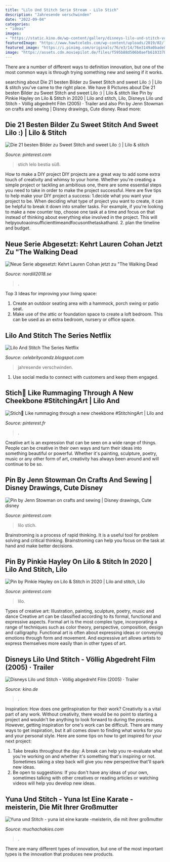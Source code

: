 ```yaml
---
title: "Lilo Und Stitch Serie Stream - Lilo Stich"
description: "Jahresende verschwinden"
date: "2022-09-04"
categories:
- "ideas"
images:
- "https://static.kino.de/wp-content/gallery/disneys-lilo-und-stitch-voellig-abgedreht-2005/disneys-lilo-und-stitch-vllig-abgedreht-lilo-stitc-4-rcm260x260u.jpg"
featuredImage: "https://www.hawtcelebs.com/wp-content/uploads/2019/02/lauren-cohan-at-2019-tca-winter-press-tour-in-pasadena-02-05-2019-5.jpg"
featured_image: "https://i.pinimg.com/originals/76/e3/14/76e3149a0bade8d09c1d29cb7e9e0946.jpg"
image: "https://assets.cdn.moviepilot.de/files/f595b88d506b0aefb610337b4c08f3f4b19715aad75b59a59bed9c94f53c/fill/960/461/netflix.jpg"
---
```



There are a number of different ways to definition innovation, but one of the most common ways is through trying something new and seeing if it works.

	

		
searching about Die 21 besten Bilder zu Sweet Stitch and sweet Lilo :) | Lilo &amp; stitch you've came to the right place. We have 8 Pictures about Die 21 besten Bilder zu Sweet Stitch and sweet Lilo :) | Lilo &amp; stitch like Pin by Pinkie Hayley on Lilo &amp; Stitch in 2020 | Lilo and stitch, Lilo, Disneys Lilo und Stitch - Völlig abgedreht Film (2005) · Trailer and also Pin by Jenn Stowman on crafts and sewing | Disney drawings, Cute disney. Read more:
		
    
## Die 21 Besten Bilder Zu Sweet Stitch And Sweet Lilo :) | Lilo &amp; Stitch

<img loading=lazy src="https://i.pinimg.com/236x/2b/2e/fe/2b2efe543c9d1bfc112aba050dd3c81a--disney-love-disney-stuff.jpg" onerror="this.onerror=null;this.src='https://tse4.mm.bing.net/th?id=OIP.M2T7mIiKDbZde4OUZTZPpwHaJu&amp;pid=15.1';" alt="Die 21 besten Bilder zu Sweet Stitch and sweet Lilo :) | Lilo &amp; stitch">

_Source: pinterest.com_

>stich lelo bestia süß. 

	

How to make a DIY project
DIY projects are a great way to add some extra touch of creativity and whimsy to your home. Whether you're creating a simple project or tackling an ambitious one, there are some essential steps you need to take in order to make the project successful. Here are five tips to help make your DIY project a success: 
1.decide what you want your project to be. When deciding what type of project you want to create, it can be helpful to break it down into smaller tasks. For example, if you're looking to make a new counter top, choose one task at a time and focus on that instead of thinking about everything else involved in the project. This will helpyoutoaoinsufficienttimeandfocusonthetaskathand. 
2. plan the timeline and budget.

    
## Neue Serie Abgesetzt: Kehrt Lauren Cohan Jetzt Zu &quot;The Walking Dead

<img loading=lazy src="https://www.hawtcelebs.com/wp-content/uploads/2019/02/lauren-cohan-at-2019-tca-winter-press-tour-in-pasadena-02-05-2019-5.jpg" onerror="this.onerror=null;this.src='https://tse2.mm.bing.net/th?id=OIP.y8rpswook-jKpv8rwOzgRAHaLG&amp;pid=15.1';" alt="Neue Serie abgesetzt: Kehrt Lauren Cohan jetzt zu &quot;The Walking Dead">

_Source: nordill2018.se_

>. 

	

Top 3 Ideas for improving your living space:
1. Create an outdoor seating area with a hammock, porch swing or patio seat.
2. Make use of the attic or foundation space to create a loft bedroom. This can be used as an extra bedroom, nursery or office space.

    
## Lilo And Stitch The Series Netflix

<img loading=lazy src="https://assets.cdn.moviepilot.de/files/f595b88d506b0aefb610337b4c08f3f4b19715aad75b59a59bed9c94f53c/fill/960/461/netflix.jpg" onerror="this.onerror=null;this.src='https://tse1.mm.bing.net/th?id=OIP.9U21e9RcXGDzGoqe9QnYQwHaDj&amp;pid=15.1';" alt="Lilo And Stitch The Series Netflix">

_Source: celebritycandz.blogspot.com_

>jahresende verschwinden. 

	

1. Use social media to connect with customers and keep them engaged.

    
## Stich💙 Like Rummaging Through A New Cheekbone #StitchingArt | Lilo And

<img loading=lazy src="https://i.pinimg.com/736x/6a/bb/e8/6abbe84593a9ce5a8ca63a9c51c91079.jpg" onerror="this.onerror=null;this.src='https://tse1.mm.bing.net/th?id=OIP.IFW21aG5W_DoMp1auNYBzQHaI8&amp;pid=15.1';" alt="Stich💙 Like rummaging through a new cheekbone #StitchingArt | Lilo and">

_Source: pinterest.fr_

>. 

	

Creative art is an expression that can be seen on a wide range of things. People can be creative in their own ways and turn their ideas into something beautiful or powerful. Whether it's painting, sculpture, poetry, music or any other form of art, creativity has always been around and will continue to be so.

    
## Pin By Jenn Stowman On Crafts And Sewing | Disney Drawings, Cute Disney

<img loading=lazy src="https://i.pinimg.com/originals/61/db/3e/61db3e6b397f25ecf9c75601a5bb593f.jpg" onerror="this.onerror=null;this.src='https://tse2.mm.bing.net/th?id=OIP.EHux6n8rnBcpJBLXryqrCwHaFs&amp;pid=15.1';" alt="Pin by Jenn Stowman on crafts and sewing | Disney drawings, Cute disney">

_Source: pinterest.com_

>lilo stich. 

	

Brainstroming is a process of rapid thinking. It is a useful tool for problem solving and critical thinking. Brainstroming can help you focus on the task at hand and make better decisions.

    
## Pin By Pinkie Hayley On Lilo &amp; Stitch In 2020 | Lilo And Stitch, Lilo

<img loading=lazy src="https://i.pinimg.com/originals/76/e3/14/76e3149a0bade8d09c1d29cb7e9e0946.jpg" onerror="this.onerror=null;this.src='https://tse1.mm.bing.net/th?id=OIP.02qzePLGM3t4b11Y7B68qAHaEK&amp;pid=15.1';" alt="Pin by Pinkie Hayley on Lilo &amp; Stitch in 2020 | Lilo and stitch, Lilo">

_Source: pinterest.com_

>lilo. 

	

Types of creative art: Illustration, painting, sculpture, poetry, music and dance
Creative art can be classified according to its formal, functional and expressive aspects. Formal art is the most complex type, incorporating a range of techniques such as color theory, perspective, composition, design and calligraphy. Functional art is often about expressing ideas or conveying emotions through form and movement. And expressive art allows artists to express themselves more easily than in other types of art.

    
## Disneys Lilo Und Stitch - Völlig Abgedreht Film (2005) · Trailer

<img loading=lazy src="https://static.kino.de/wp-content/gallery/disneys-lilo-und-stitch-voellig-abgedreht-2005/disneys-lilo-und-stitch-vllig-abgedreht-lilo-stitc-4-rcm260x260u.jpg" onerror="this.onerror=null;this.src='https://tse1.mm.bing.net/th?id=OIP.zRNNCFUEZtwe-dIMUcjLqwAAAA&amp;pid=15.1';" alt="Disneys Lilo und Stitch - Völlig abgedreht Film (2005) · Trailer">

_Source: kino.de_

>. 

	

Inspiration: How does one getInspiration for their work?
Creativity is a vital part of any work. Without creativity, there would be no point to starting a project and wouldn't be anything to look forward to during the process. However, getting inspiration for one's work can be difficult. There are many ways to get inspiration, but it all comes down to finding what works for you and your personal style. Here are some tips on how to get inspired for your next project: 
1) Take breaks throughout the day: A break can help you re-evaluate what you're working on and whether it's something that's inspiring or not. Sometimes taking a step back will give you new perspective that'll spark new ideas. 
2) Be open to suggestions: If you don't have any ideas of your own, sometimes talking with other creatives or reading articles or watching videos will help you develop new ideas.

    
## Yuna Und Stitch - Yuna Ist Eine Karate -meisterin, Die Mit Ihrer Großmutter

<img loading=lazy src="https://muchachakies.com/nlp/ajlzdvXww2I.jpeg" onerror="this.onerror=null;this.src='https://tse2.mm.bing.net/th?id=OIP.qHyL9O7UiHkXVMvsw6WOPwHaFj&amp;pid=15.1';" alt="Yuna und Stitch - yuna ist eine karate -meisterin, die mit ihrer großmutter">

_Source: muchachakies.com_

>. 

	

There are many different types of innovation, but one of the most important types is the innovation that produces new products.

